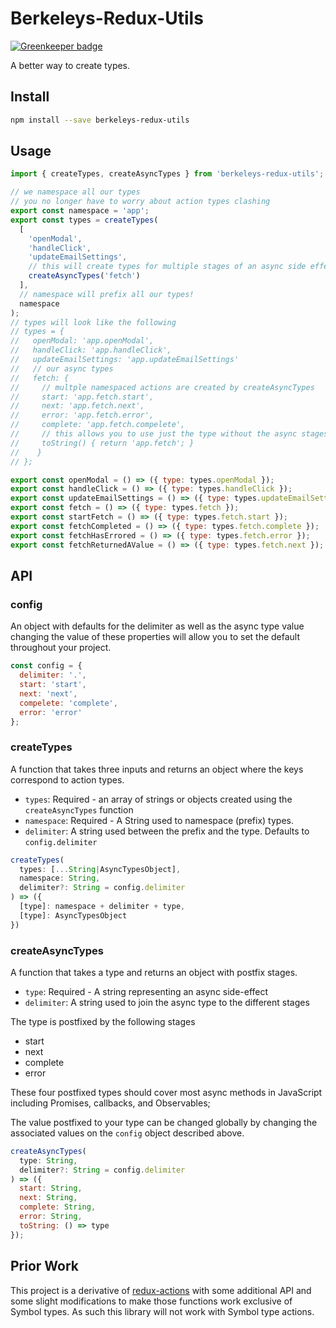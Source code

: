 # Berkeleys-Redux-Utils

[![Greenkeeper badge](https://badges.greenkeeper.io/BerkeleyTrue/berkeleys-redux-utils.svg)](https://greenkeeper.io/)

A better way to create types.


## Install

```bash
npm install --save berkeleys-redux-utils
```

## Usage

```jsx
import { createTypes, createAsyncTypes } from 'berkeleys-redux-utils';

// we namespace all our types
// you no longer have to worry about action types clashing
export const namespace = 'app';
export const types = createTypes(
  [
    'openModal',
    'handleClick',
    'updateEmailSettings',
    // this will create types for multiple stages of an async side effect
    createAsyncTypes('fetch')
  ],
  // namespace will prefix all our types!
  namespace
);
// types will look like the following
// types = {
//   openModal: 'app.openModal',
//   handleClick: 'app.handleClick',
//   updateEmailSettings: 'app.updateEmailSettings'
//   // our async types
//   fetch: {
//     // multple namespaced actions are created by createAsyncTypes
//     start: 'app.fetch.start',
//     next: 'app.fetch.next',
//     error: 'app.fetch.error',
//     complete: 'app.fetch.compelete',
//     // this allows you to use just the type without the async stages
//     toString() { return 'app.fetch'; }
//    }
// };

export const openModal = () => ({ type: types.openModal });
export const handleClick = () => ({ type: types.handleClick });
export const updateEmailSettings = () => ({ type: types.updateEmailSettings });
export const fetch = () => ({ type: types.fetch });
export const startFetch = () => ({ type: types.fetch.start });
export const fetchCompleted = () => ({ type: types.fetch.complete });
export const fetchHasErrored = () => ({ type: types.fetch.error });
export const fetchReturnedAValue = () => ({ type: types.fetch.next });
```


## API


### config

An object with defaults for the delimiter as well as the async type value
changing the value of these properties will allow you to set the default
throughout your project.

```js
const config = {
  delimiter: '.',
  start: 'start',
  next: 'next',
  compelete: 'complete',
  error: 'error'
};
```

### createTypes

A function that takes three inputs and returns an object where the keys
correspond to action types.

* `types`: Required - an array of strings or objects created using the `createAsyncTypes`
  function
* `namespace`: Required - A String used to namespace (prefix) types.
* `delimiter`: A string used between the prefix and the type. Defaults to
  `config.delimiter`

```js
createTypes(
  types: [...String|AsyncTypesObject],
  namespace: String,
  delimiter?: String = config.delimiter
) => ({
  [type]: namespace + delimiter + type,
  [type]: AsyncTypesObject
})
```

### createAsyncTypes

A function that takes a type and returns an object with postfix stages.

* `type`: Required - A string representing an async side-effect
* `delimiter`: A string used to join the async type to the different stages

The type is postfixed by the following stages

* start
* next
* complete
* error

These four postfixed types should cover most async methods in JavaScript
including Promises, callbacks, and Observables;

The value postfixed to your type can be changed globally by changing the associated values on the
`config` object described above.

```js
createAsyncTypes(
  type: String,
  delimiter?: String = config.delimiter
) => ({
  start: String,
  next: String,
  complete: String,
  error: String,
  toString: () => type
});
```
## Prior Work

This project is a derivative of [redux-actions](https://github.com/reduxactions/redux-actions) with some additional API and some slight modifications to make those functions work exclusive of Symbol types. As such this library will not work with Symbol type actions.

